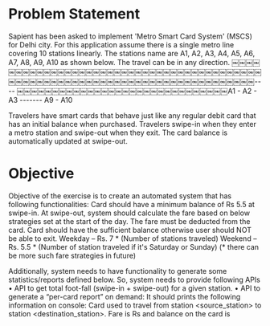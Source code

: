 # Problem Statement
Sapient has been asked to implement 'Metro Smart Card System' (MSCS) for Delhi city. For this application assume there is a single metro line covering 10 stations linearly.
The stations name are A1, A2, A3, A4, A5, A6, A7, A8, A9, A10 as shown below. The travel can be in any direction.
￼￼￼￼￼￼￼￼￼￼￼￼￼￼￼￼￼￼￼￼￼￼￼￼￼￼￼￼￼￼￼￼￼￼￼￼￼￼￼￼￼￼￼￼￼￼￼￼￼￼￼￼￼￼￼￼￼￼￼￼￼￼￼￼￼￼￼￼￼￼￼￼￼￼￼----
￼￼￼￼￼￼￼￼￼￼￼￼￼￼￼￼￼￼￼￼￼￼￼￼￼￼￼￼￼￼A1 - A2 - A3 ------- A9 - A10

Travelers have smart cards that behave just like any regular debit card that has an initial balance when purchased. Travelers swipe-in when they enter a metro station and swipe-out when they exit. The card balance is automatically updated at swipe-out.

# Objective
Objective of the exercise is to create an automated system that has following functionalities:
Card should have a minimum balance of Rs 5.5 at swipe-in. At swipe-out, system should calculate the fare based on below strategies set at the start of the day. The fare must be deducted from the card. Card should have the sufficient balance otherwise user should NOT be able to exit.
Weekday – Rs. 7 * (Number of stations traveled)
Weekend – Rs. 5.5 * (Number of station traveled if it's Saturday or Sunday) (* there can be more such fare strategies in future)

Additionally, system needs to have functionality to generate some statistics/reports defined below. So, system needs to provide following APIs
• API to get total foot-fall (swipe-in + swipe-out) for a given station.
• API to generate a “per-card report” on demand: It should prints the following information on
console:
Card <number> used to travel from station <source_station> to station <destination_station>. Fare is Rs <x> and balance on the card is <Rs x>


